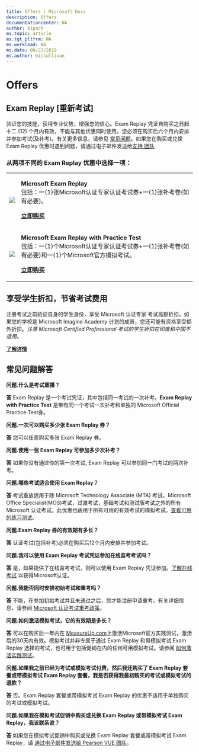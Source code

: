 ```yaml
---
title: Offers | Microsoft Docs
description: Offers 
documentationcenter: NA 
author: bipach
ms.topic: article
ms.tgt_pltfrm: NA
ms.workload: NA
ms.date: 08/22/2019
ms.author: micsullivan
---
```

# Offers

## Exam Replay [重新考试]

验证您的技能，获得专业优势，增强您的信心。Exam Replay 凭证自购买之日起十二 (12) 个月内有效，不能与其他优惠同时使用。您必须在购买后六个月内安排并参加考试(及补考)。有关更多信息，请参见 [常见问题](#frequently-ask-questions)。如果您在购买或兑换 Exam Replay 优惠时遇到问题，请通过电子邮件发送给[支持 团队](mailto:mindhub@pearson.com)

### 从两项不同的 Exam Replay 优惠中选择一项：

<div>
    <table border="0">
        <tr>
            <td>
                <img src="images/exam-replay-thumbnail.png">
            </td>
            <td>                
                <p><strong>Microsoft Exam Replay</strong><br/>包括：一(1)张Microsoft认证专家认证考试券+一(1)张补考卷(如有必要)。</p>
                <p><a href="https://us.mindhub.com/p/Microsoft-Exam-Replay?utm_source=msftmarketing&utm_medium=msft_offers&utm_campaign=ExamReplayFY20&utm_term=ERFY20&utm_content=weblink3"><strong>立即购买</strong></a></p>
            </td>
        </tr>
        <tr>
            <td>
                <img src="images/exam-replay-with-practice-test-thumbnail.png">
            </td>
            <td>
               <p> <strong>Microsoft Exam Replay with Practice Test</strong> <br/>包括：一(1)个Microsoft认证专家认证考试券+一(1)张补考卷(如有必要)和一(1)个Microsoft官方模拟考试。</p>
               <p><a href="https://us.mindhub.com/p/Microsoft-Exam-Replay-PT?utm_source=msftmarketing&utm_medium=msft_offers&utm_campaign=ExamReplayFY20&utm_term=ERFY20&utm_content=weblink"><strong>立即购买</strong></a></p>
            </td>
        </tr>
    </table>
</div>


## 享受学生折扣，节省考试费用
注册考试之前验证自身的学生身份，享受 Microsoft 认证专家  考试高额折扣。如果您的学校是 Microsoft Imagine Academy 计划的成员，您还可能有资格享受额外折扣。*注意 Microsoft Certified Professional 考试的学生折扣在印度和中国不适用。*

[**了解详情**](/learn/certifications/certification-exam-policies)

## 常见问题解答

**问题.什么是考试重播？**

**答** Exam Replay 是一个考试凭证，其中包括同一考试的一次补考。**Exam Replay with Practice Test** 是带有同一个考试一次补考和单独的 Microsoft Official Practice Test券。

**问题.一次可以购买多少张 Exam Replay 券？**

**答** 您可以任意购买多张 Exam Replay 券。

**问题.使用一张 Exam Replay 可参加多少次补考？**

**答** 如果你没有通过你的第一次考试, Exam Replay 可以参加同一门考试的两次补考。

**问题.哪些考试适合使用 Exam Replay？**

**答** 考试重放适用于除 Microsoft Technology Associate (MTA) 考试，Microsoft Office Specialist(MOS)考试，过渡考试，基础考试和测试版考试之外的所有 Microsoft 认证考试。此优惠也适用于所有可用的有效考试的模拟考试。[查看可用的练习测试](https://us.mindhub.com/microsoft-practice-tests)。

**问题.Exam Replay 券的有效期有多长？**

**答** 认证考试(包括补考)必须在购买后12个月内安排并参加考试。

**问题.我可以使用 Exam Replay 考试凭证参加在线监考考试吗？**

**答** 是，如果提供了在线监考考试，则可以使用 Exam Replay 凭证参加。[了解在线考试](/learn/certifications/online-exams) 以获得Microsoft认证。

**问题.我能否同时安排初始考试和重考吗？**

**答** 不能，在参加初始考试并且未通过之后，您才能注册申请重考。有关详细信息，请参阅 [Microsoft 认证考试重考政策](/learn/certifications/certification-exam-policies#exam-retake-policy)。

**问题.如何激活模拟考试，它的有效期是多长？**

**答** 可以在购买后一年内在 [MeasureUp.com](https://www.measureup.com/)上激活Microsoft官方实践测试，激活后的30天内有效。模拟考试并非专属于通过 Exam Replay 和带模拟考试 Exam Replay 选择的考试，也可用于包括促销在内的任何可用模拟考试。请参阅 [如何激活实践测试](https://home.pearsonvue.com/microsoft/practicetests)。

**问题.如果我之前已经为考试或模拟考试付费，然后我还购买了 Exam Replay 套餐或带模拟考试 Exam Replay 套餐，我是否获得我最初购买的考试或模拟考试的退款？**

**答** 否。Exam Replay 套餐或带模拟考试 Exam Replay 的优惠不适用于单独购买的考试或模拟考试。

**问题.如果我在模拟考试促销中购买或兑换 Exam Replay 或带模拟考试 Exam Replay，我该联系谁？**

**答** 如果您在模拟考试促销中购买或兑换 Exam Replay 套餐或带模拟考试 Exam Replay，请 [通过电子邮件发送给 Pearson VUE 团队](mailto:mindhub@pearson.com)。




